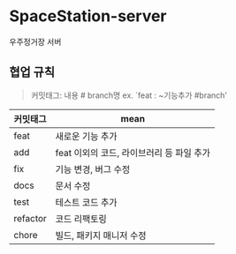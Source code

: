 # SpaceStation-server
우주정거장 서버


## 협업 규칙
> 커밋태그: 내용 # branch명
ex. `feat : ~기능추가 #branch'

| 커밋태그 | mean |
| --- | --- |
| feat | 새로운 기능 추가 |
| add | feat 이외의 코드, 라이브러리 등 파일 추가 |
| fix | 기능 변경, 버그 수정 |
| docs | 문서 수정 |
| test | 테스트 코드 추가 |
| refactor | 코드 리팩토링 |
| chore | 빌드, 패키지 매니저 수정 |